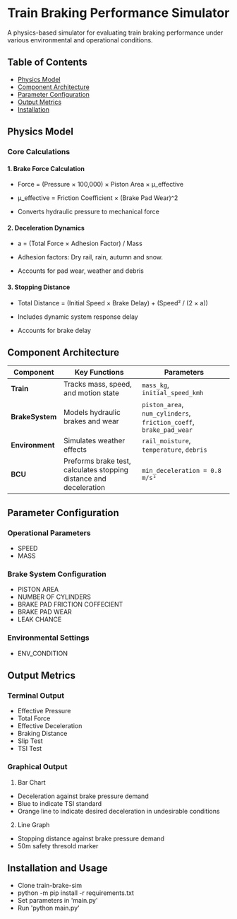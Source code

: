 # Train Braking Performance Simulator

A physics-based simulator for evaluating train braking performance under various environmental and operational conditions.

## Table of Contents
- [Physics Model](#physics-model)
- [Component Architecture](#component-architecture)
- [Parameter Configuration](#parameter-configuration)
- [Output Metrics](#output-metrics)
- [Installation](#installation-and-usage)

## Physics Model

### Core Calculations
#### 1. **Brake Force Calculation**
  - Force = (Pressure × 100,000) × Piston Area × μ_effective 
  - μ_effective = Friction Coefficient × (Brake Pad Wear)^2

  - Converts hydraulic pressure to mechanical force

#### 2. **Deceleration Dynamics**
  - a = (Total Force × Adhesion Factor) / Mass

  - Adhesion factors: Dry rail, rain, autumn and snow.
  - Accounts for pad wear, weather and debris

#### 3. **Stopping Distance**
  - Total Distance = (Initial Speed × Brake Delay) + (Speed² / (2 × a))

  - Includes dynamic system response delay
  - Accounts for brake delay

## Component Architecture

| Component         | Key Functions | Parameters |
|-------------------|--------------|------------|
| **Train**         | Tracks mass, speed, and motion state | `mass_kg`, `initial_speed_kmh` |
| **BrakeSystem**   | Models hydraulic brakes and wear | `piston_area`, `num_cylinders`, `friction_coeff`, `brake_pad_wear` |
| **Environment**   | Simulates weather effects | `rail_moisture`, `temperature`, `debris` |
| **BCU**           | Preforms brake test, calculates stopping distance and deceleration | `min_deceleration = 0.8 m/s²` |

## Parameter Configuration

### Operational Parameters
  - SPEED
  - MASS

### Brake System Configuration
  - PISTON AREA
  - NUMBER OF CYLINDERS
  - BRAKE PAD FRICTION COFFECIENT
  - BRAKE PAD WEAR
  - LEAK CHANCE

### Environmental Settings
  - ENV_CONDITION

## Output Metrics

### Terminal Output
  - Effective Pressure
  - Total Force
  - Effective Deceleration
  - Braking Distance
  - Slip Test
  - TSI Test

### Graphical Output 

1. Bar Chart
  - Deceleration against brake pressure demand
  - Blue to indicate TSI standard
  - Orange line to indicate desired deceleration in undesirable conditions

2. Line Graph
  - Stopping distance against brake pressure demand
  - 50m safety thresold marker

## Installation and Usage

- Clone train-brake-sim
- python -m pip install -r requirements.txt
- Set parameters in 'main.py'
- Run 'python main.py'
